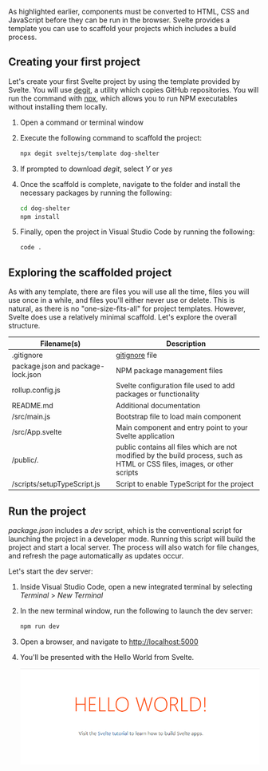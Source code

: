 As highlighted earlier, components must be converted to HTML, CSS and JavaScript before they can be run in the browser. Svelte provides a template you can use to scaffold your projects which includes a build process.

## Creating your first project

Let's create your first Svelte project by using the template provided by Svelte. You will use [degit](https://github.com/Rich-Harris/degit#readme), a utility which copies GitHub repositories. You will run the command with [npx](https://docs.npmjs.com/cli/v7/commands/npx), which allows you to run NPM executables without installing them locally.

1. Open a command or terminal window
1. Execute the following command to scaffold the project:

    ```bash
    npx degit sveltejs/template dog-shelter
    ```

1. If prompted to download *degit*, select *Y* or *yes*
1. Once the scaffold is complete, navigate to the folder and install the necessary packages by running the following:

    ```bash
    cd dog-shelter
    npm install
    ```

1. Finally, open the project in Visual Studio Code by running the following:

    ```bash
    code .
    ```

## Exploring the scaffolded project

As with any template, there are files you will use all the time, files you will use once in a while, and files you'll either never use or delete. This is natural, as there is no "one-size-fits-all" for project templates. However, Svelte does use a relatively minimal scaffold. Let's explore the overall structure.

| Filename(s)                        | Description                                                                 |
| ---------------------------------- | --------------------------------------------------------------------------- |
| .gitignore                         | [gitignore](https://git-scm.com/docs/gitignore) file                        |
| package.json and package-lock.json | NPM package management files                                                |
| rollup.config.js                   | Svelte configuration file used to add packages or functionality             |
| README.md                          | Additional documentation                                                    |
| /src/main.js                       | Bootstrap file to load main component                                       |
| /src/App.svelte                    | Main component and entry point to your Svelte application                   |
| /public/*.*                        | public contains all files which are not modified by the build process, such as HTML or CSS files, images, or other scripts |
| /scripts/setupTypeScript.js        | Script to enable TypeScript for the project                                 |

## Run the project

*package.json* includes a *dev* script, which is the conventional script for launching the project in a developer mode. Running this script will build the project and start a local server. The process will also watch for file changes, and refresh the page automatically as updates occur.

Let's start the dev server:

1. Inside Visual Studio Code, open a new integrated terminal by selecting *Terminal* > *New Terminal*
1. In the new terminal window, run the following to launch the dev server:

    ```bash
    npm run dev
    ```

1. Open a browser, and navigate to [http://localhost:5000](http://localhost:5000)
1. You'll be presented with the Hello World from Svelte.

    ![Screenshot of the default Hello World with Hello World in all caps and red, and text with a link to another tutorial](./hello-world.png)
